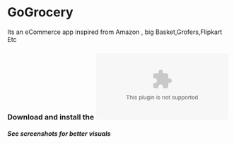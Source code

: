 # GoGrocery
Its an eCommerce app inspired from Amazon , big Basket,Grofers,Flipkart Etc


### Download and install the ![APP](https://github.com/sahuadarsh0/GoGrocery/blob/master/app.apk?raw=true)
##### See screenshots for better visuals
